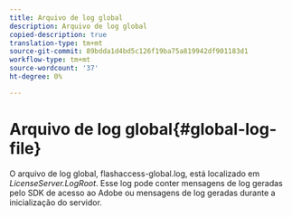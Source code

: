 ```yaml
---
title: Arquivo de log global
description: Arquivo de log global
copied-description: true
translation-type: tm+mt
source-git-commit: 89bdda1d4bd5c126f19ba75a819942df901183d1
workflow-type: tm+mt
source-wordcount: '37'
ht-degree: 0%

---
```



# Arquivo de log global{#global-log-file}

O arquivo de log global, flashaccess-global.log, está localizado em *LicenseServer.LogRoot*. Esse log pode conter mensagens de log geradas pelo SDK de acesso ao Adobe ou mensagens de log geradas durante a inicialização do servidor.
